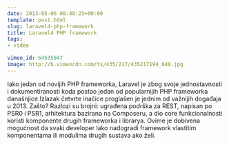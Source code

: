 ```yaml
---
date: 2013-05-06 08:40:23+00:00
template: post.html
slug: laravel4-php-framework
title: Laravel4 PHP framework
tags:
- video

vimeo_id: 64535947
image: http://b.vimeocdn.com/ts/435/217/435217194_640.jpg
---
```


Iako jedan od novijih PHP frameworka, Laravel je zbog svoje jednostavnosti i dokumentiranosti koda postao jedan od popularnijih PHP frameworka današnjice.Izlazak četvrte inačice proglašen je jednim od važnijih događaja u 2013. Zašto? Razlozi su brojni: ugrađena podrška za REST, napisan po PSR0 i PSR1, arhitektura bazirana na Composeru, a dio core funkcionalnosti koristi komponente drugih frameworka i librarya. Ovime je dobivena mogućnost da svaki developer lako nadogradi framework vlastitim komponentama ili modulima drugih sustava ako želi.
